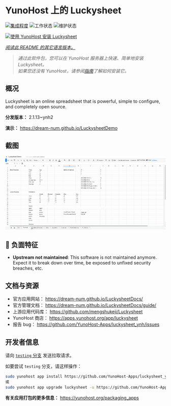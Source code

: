 <!--
注意：此 README 由 <https://github.com/YunoHost/apps/tree/master/tools/readme_generator> 自动生成
请勿手动编辑。
-->

# YunoHost 上的 Luckysheet

[![集成程度](https://dash.yunohost.org/integration/luckysheet.svg)](https://dash.yunohost.org/appci/app/luckysheet) ![工作状态](https://ci-apps.yunohost.org/ci/badges/luckysheet.status.svg) ![维护状态](https://ci-apps.yunohost.org/ci/badges/luckysheet.maintain.svg)

[![使用 YunoHost 安装 Luckysheet](https://install-app.yunohost.org/install-with-yunohost.svg)](https://install-app.yunohost.org/?app=luckysheet)

*[阅读此 README 的其它语言版本。](./ALL_README.md)*

> *通过此软件包，您可以在 YunoHost 服务器上快速、简单地安装 Luckysheet。*  
> *如果您还没有 YunoHost，请参阅[指南](https://yunohost.org/install)了解如何安装它。*

## 概况

Luckysheet is an online spreadsheet that is powerful, simple to configure, and completely open source.


**分发版本：** 2.1.13~ynh2

**演示：** <https://dream-num.github.io/LuckysheetDemo>

## 截图

![Luckysheet 的截图](./doc/screenshots/screenshot.gif)

## :red_circle: 负面特征

- **Upstream not maintained**: This software is not maintained anymore. Expect it to break down over time, be exposed to unfixed security breaches, etc.

## 文档与资源

- 官方应用网站： <https://dream-num.github.io/LuckysheetDocs/>
- 官方管理文档： <https://dream-num.github.io/LuckysheetDocs/guide/>
- 上游应用代码库： <https://github.com/mengshukeji/Luckysheet>
- YunoHost 商店： <https://apps.yunohost.org/app/luckysheet>
- 报告 bug： <https://github.com/YunoHost-Apps/luckysheet_ynh/issues>

## 开发者信息

请向 [`testing` 分支](https://github.com/YunoHost-Apps/luckysheet_ynh/tree/testing) 发送拉取请求。

如要尝试 `testing` 分支，请这样操作：

```bash
sudo yunohost app install https://github.com/YunoHost-Apps/luckysheet_ynh/tree/testing --debug
或
sudo yunohost app upgrade luckysheet -u https://github.com/YunoHost-Apps/luckysheet_ynh/tree/testing --debug
```

**有关应用打包的更多信息：** <https://yunohost.org/packaging_apps>
